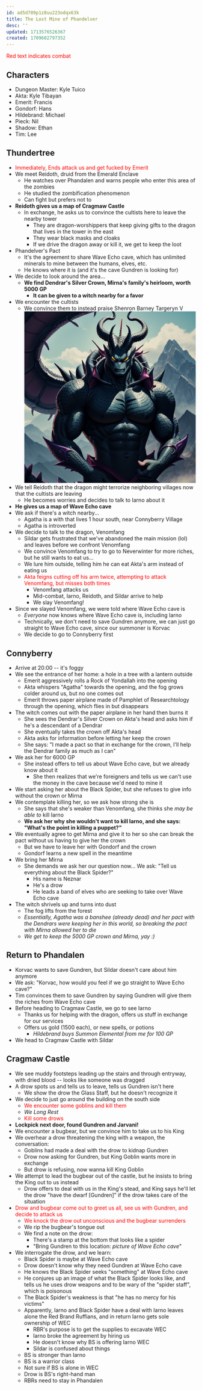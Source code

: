 ```yaml
---
id: ad5d789p1z8uu223odqx63k
title: The Lost Mine of Phandelver
desc: ''
updated: 1713576526367
created: 1709602797352
---
```

<span style="color:red">Red text indicates combat</span>

## Characters
- Dungeon Master: Kyle Tuico
- Akta: Kyle Tibayan
- Emerit: Francis
- Gondorf: Hans
- Hildebrand: Michael
- Pieck: Nil
- Shadow: Ethan
- Tim: Lee

## Thundertree
- <span style="color:red">Immediately, Ends attack us and get fucked by Emerit</span>
- We meet Reidoth, druid from the Emerald Enclave
    - He watches over Phandalen and warns people who enter this area of the zombies
    - He studied the zombification phenomenon
    - Can fight but prefers not to
- **Reidoth gives us a map of Cragmaw Castle**
    - In exchange, he asks us to convince the cultists here to leave the nearby tower
        - They are dragon-worshippers that keep giving gifts to the dragon that lives in the tower in the east
        - They wear black masks and cloaks
        - If we drive the dragon away or kill it, we get to keep the loot
- Phandelver's Pact
    - It's the agreement to share Wave Echo cave, which has unlimited minerals to mine between the humans, elves, etc.
    - He knows where it is (and it's the cave Gundren is looking for)
- We decide to look around the area...
    - **We find Dendrar's Silver Crown, Mirna's family's heirloom, worth 5000 GP**
        - **It can be given to a witch nearby for a favor**
- We encounter the cultists
    - We convince them to instead praise Shenron Barney Targeryn V ![Shenron Barney Targeryn V](./assets/images/shenron.png)
- We tell Reidoth that the dragon might terrorize neighboring villages now that the cultists are leaving
    - He becomes worries and decides to talk to Iarno about it
- **He gives us a map of Wave Echo cave**
- We ask if there's a witch nearby...
    - Agatha is a with that lives 1 hour south, near Connyberry  Village
    - Agatha is introverted
- We decide to talk to the dragon, Venomfang
    - Sildar gets frustrated that we've abandoned the main mission (lol) and leaves before we confront Venomfang
    - We convince Venomfang to try to go to Neverwinter for more riches, but he still wants to eat us...
    - We lure him outside, telling him he can eat Akta's arm instead of eating us
    - <span style="color:red">Akta feigns cutting off his arm twice, attempting to attack Venomfang, but misses both times</span>
        - Venomfang attacks us
        - Mid-combat, Iarno, Reidoth, and Sildar arrive to help
        - We slay Venomfang!
- Since we slayed Venomfang, we were told where Wave Echo cave is
    - *Everyone* now knows where Wave Echo cave is, including Iarno
    - Technically, we don't need to save Gundren anymore, we can just go straight to Wave Echo cave, since our summoner is Korvac
    - We decide to go to Connyberry first

## Connyberry
- Arrive at 20:00 -- it's foggy
- We see the entrance of her home: a hole in a tree with a lantern outside
    - Emerit aggressively rolls a Rock of Yondallah into the opening
    - Akta whispers "Agatha" towards the opening, and the fog grows colder around us, but no one comes out
    - Emerit throws paper airplane made of Pamphlet of Researchtology through the opening, which flies in but disappears
- The witch comes out with the paper airplane in her hand then burns it
    - She sees the Dendrar's Silver Crown on Akta's head and asks him if he's a descendant of a Dendrar
    - She eventually takes the crown off Akta's head
    - Akta asks for information before letting her keep the crown
    - She says: "I made a pact so that in exchange for the crown, I'll help the Dendrar family as much as I can"
- We ask her for 6000 GP
    - She instead offers to tell us about Wave Echo cave, but we already know about it
        - She then realizes that we're foreigners and tells us we can't use the money in the cave because we'd need to mine it
- We start asking her about the Black Spider, but she refuses to give info without the crown or Mirna
- We contemplate killing her, so we ask how strong she is
    - She says that she's weaker than Venomfang, she thinks she *may be able to* kill Iarno
    - **We ask her why she wouldn't want to kill Iarno, and she says: "What's the point in killing a puppet?"**
- We eventually agree to get Mirna and give it to her so she can break the pact without us having to give her the crown
    - But we have to leave her with Gondorf and the crown
    - Gondorf learns a new spell in the meantime
- We bring her Mirna
    - She demands we ask her our question now... We ask: "Tell us everything about the Black Spider?"
        - His name is Neznar
        - He's a drow
        - He leads a band of elves who are seeking to take over Wave Echo cave
- The witch shrivels up and turns into dust
    - The fog lifts from the forest
    - *Essentially, Agatha was a banshee (already dead) and her pact with the Dendrars were keeping her in this world, so breaking the pact with Mirna allowed her to die*
    - *We get to keep the 5000 GP crown and Mirna, yay :)*

## Return to Phandalen
- Korvac wants to save Gundren, but Sildar doesn't care about him anymore
- We ask: "Korvac, how would you feel if we go straight to Wave Echo cave?"
- Tim convinces them to save Gundren by saying Gundren will give them the riches from Wave Echo cave
- Before heading to Cragmaw Castle, we go to see Iarno
    - Thanks us for helping with the dragon, offers us stuff in exchange for our services
    - Offers us gold (1500 each), or new spells, or potions
        - *Hildebrand buys Summon Elemental from me for 100 GP*
- We head to Cragmaw Castle with Sildar

## Cragmaw Castle
- We see muddy footsteps leading up the stairs and through entryway, with dried blood -- looks like someone was dragged
- A drow spots us and tells us to leave, tells us Gundren isn't here
    - We show the drow the Glass Staff, but he doesn't recognize it
- We decide to just go around the building on the south side
    - <span style="color:red">We encounter some goblins and kill them</span>
    - *We Long Rest*
    - <span style="color:red">Kill some drows</span> 
- **Lockpick next door, found Gundren and Jarvani!**
- We encounter a bugbear, but we convince him to take us to his King
- We overhear a drow threatening the king with a weapon, the conversation:
    - Goblins had made a deal with the drow to kidnap Gundren
    - Drow now asking for Gundren, but King Goblin wants more in exchange
    - But drow is refusing, now wanna kill King Goblin
- We attempt to lead the bugbear out of the castle, but he insists to bring the King out to us instead
    - Drow offers to deal with us in the King's stead, and King says he'll let the drow "have the dwarf [Gundren]" if the drow takes care of the situation
- <span style="color:red">Drow and bugbear come out to greet us all, see us with Gundren, and decide to attack us</span> 
    - <span style="color:red">We knock the drow out unconscious and the bugbear surrenders
    - We rip the bugbear's tongue out</span> 
    - We find a note on the drow: 
        - There's a stamp at the bottom that looks like a spider
        - "Bring Gundren to this location: *picture of Wave Echo cave*"
- We interrogate the drow, and we learn:
    - Black Spider is maybe at Wave Echo cave
    - Drow doesn't know why they need Gundren at Wave Echo cave
    - He knows the Black Spider seeks "something" at Wave Echo cave
    - He conjures up an image of what the Black Spider looks like, and tells us he uses drow weapons and to be wary of the "spider staff", which is poisonous
    - The Black Spider's weakness is that "he has no mercy for his victims"
    - Apparently, Iarno and Black Spider have a deal with Iarno leaves alone the Red Brand Ruffians, and in return Iarno gets sole ownership of WEC
        - RBR's purpose is to get the supplies to excavate WEC
        - Iarno broke the agreement by hiring us
        - He doesn't know why BS is offering Iarno WEC
        - Sildar is confused about things
    - BS is stronger than Iarno
    - BS is a warrior class
    - Not sure if BS is alone in WEC
    - Drow is BS's right-hand man
    - RBRs need to stay in Phandalen
